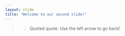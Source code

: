 ```yaml
---
layout: slide
title: "Welcome to our second slide!"
---
```

> > Quoted quote.
Use the left arrow to go back!
